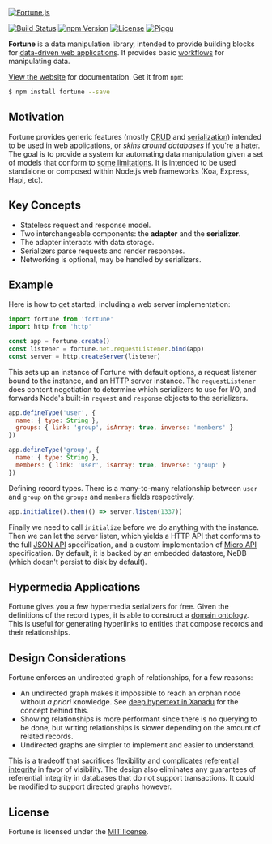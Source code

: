 [![Fortune.js](https://fortunejs.github.io/fortune-website/assets/fortune_logo.svg)](http://fortunejs.com)

[![Build Status](https://img.shields.io/travis/fortunejs/fortune/rewrite.svg?style=flat-square)](https://travis-ci.org/fortunejs/fortune)
[![npm Version](https://img.shields.io/npm/v/fortune.svg?style=flat-square)](https://www.npmjs.com/package/fortune)
[![License](https://img.shields.io/npm/l/fortune.svg?style=flat-square)](https://www.npmjs.com/package/fortune)
[![Piggu](https://img.shields.io/badge/pigs-flying-fca889.svg?style=flat-square)](http://fortunejs.com)

**Fortune** is a data manipulation library, intended to provide building blocks for [data-driven web applications](https://groups.drupal.org/node/143074). It provides basic [workflows](https://en.wikipedia.org/wiki/Workflow) for manipulating data.

[View the website](http://fortunejs.com) for documentation. Get it from `npm`:

```sh
$ npm install fortune --save
```


## Motivation

Fortune provides generic features (mostly [CRUD](https://en.wikipedia.org/wiki/Create,_read,_update_and_delete) and [serialization](https://en.wikipedia.org/wiki/Serialization)) intended to be used in web applications, or *skins around databases* if you're a hater. The goal is to provide a system for automating data manipulation given a set of models that conform to [some limitations](https://github.com/fortunejs/fortune/blob/rewrite/lib/index.js#L113-L150). It is intended to be used standalone or composed within Node.js web frameworks (Koa, Express, Hapi, etc).


## Key Concepts

- Stateless request and response model.
- Two interchangeable components: the **adapter** and the **serializer**.
- The adapter interacts with data storage.
- Serializers parse requests and render responses.
- Networking is optional, may be handled by serializers.


## Example

Here is how to get started, including a web server implementation:

```js
import fortune from 'fortune'
import http from 'http'

const app = fortune.create()
const listener = fortune.net.requestListener.bind(app)
const server = http.createServer(listener)
```

This sets up an instance of Fortune with default options, a request listener bound to the instance, and an HTTP server instance. The `requestListener` does content negotiation to determine which serializers to use for I/O, and forwards Node's built-in `request` and `response` objects to the serializers.

```js
app.defineType('user', {
  name: { type: String },
  groups: { link: 'group', isArray: true, inverse: 'members' }
})

app.defineType('group', {
  name: { type: String },
  members: { link: 'user', isArray: true, inverse: 'group' }
})
```

Defining record types. There is a many-to-many relationship between `user` and `group` on the `groups` and `members` fields respectively.

```js
app.initialize().then(() => server.listen(1337))
```

Finally we need to call `initialize` before we do anything with the instance. Then we can let the server listen, which yields a HTTP API that conforms to the full [JSON API](http://jsonapi.org) specification, and a custom implementation of [Micro API](http://micro-api.org) specification. By default, it is backed by an embedded datastore, NeDB (which doesn't persist to disk by default).


## Hypermedia Applications

Fortune gives you a few hypermedia serializers for free. Given the definitions of the record types, it is able to construct a [domain ontology](https://en.wikipedia.org/wiki/Ontology_(information_science)#Domain_ontology). This is useful for generating hyperlinks to entities that compose records and their relationships.


## Design Considerations

Fortune enforces an undirected graph of relationships, for a few reasons:

- An undirected graph makes it impossible to reach an orphan node without *a priori* knowledge. See [deep hypertext in Xanadu](http://xanadu.com/xuTheModel/) for the concept behind this.
- Showing relationships is more performant since there is no querying to be done, but writing relationships is slower depending on the amount of related records.
- Undirected graphs are simpler to implement and easier to understand.

This is a tradeoff that sacrifices flexibility and complicates [referential integrity](https://en.wikipedia.org/wiki/Referential_integrity) in favor of visibility. The design also eliminates any guarantees of referential integrity in databases that do not support transactions. It could be modified to support directed graphs however.


## License

Fortune is licensed under the [MIT license](https://raw.githubusercontent.com/fortunejs/fortune/rewrite/LICENSE).

